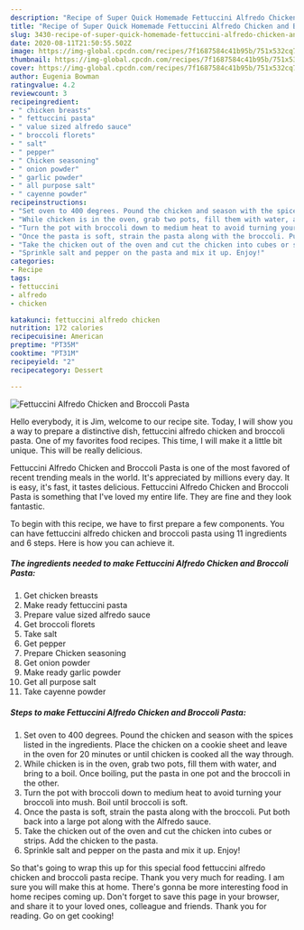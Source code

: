 ```yaml
---
description: "Recipe of Super Quick Homemade Fettuccini Alfredo Chicken and Broccoli Pasta"
title: "Recipe of Super Quick Homemade Fettuccini Alfredo Chicken and Broccoli Pasta"
slug: 3430-recipe-of-super-quick-homemade-fettuccini-alfredo-chicken-and-broccoli-pasta
date: 2020-08-11T21:50:55.502Z
image: https://img-global.cpcdn.com/recipes/7f1687584c41b95b/751x532cq70/fettuccini-alfredo-chicken-and-broccoli-pasta-recipe-main-photo.jpg
thumbnail: https://img-global.cpcdn.com/recipes/7f1687584c41b95b/751x532cq70/fettuccini-alfredo-chicken-and-broccoli-pasta-recipe-main-photo.jpg
cover: https://img-global.cpcdn.com/recipes/7f1687584c41b95b/751x532cq70/fettuccini-alfredo-chicken-and-broccoli-pasta-recipe-main-photo.jpg
author: Eugenia Bowman
ratingvalue: 4.2
reviewcount: 3
recipeingredient:
- " chicken breasts"
- " fettuccini pasta"
- " value sized alfredo sauce"
- " broccoli florets"
- " salt"
- " pepper"
- " Chicken seasoning"
- " onion powder"
- " garlic powder"
- " all purpose salt"
- " cayenne powder"
recipeinstructions:
- "Set oven to 400 degrees. Pound the chicken and season with the spices listed in the ingredients. Place the chicken on a cookie sheet and leave in the oven for 20 minutes or until chicken is cooked all the way through."
- "While chicken is in the oven, grab two pots, fill them with water, and bring to a boil. Once boiling, put the pasta in one pot and the broccoli in the other."
- "Turn the pot with broccoli down to medium heat to avoid turning your broccoli into mush. Boil until broccoli is soft."
- "Once the pasta is soft, strain the pasta along with the broccoli. Put both back into a large pot along with the Alfredo sauce."
- "Take the chicken out of the oven and cut the chicken into cubes or strips. Add the chicken to the pasta."
- "Sprinkle salt and pepper on the pasta and mix it up. Enjoy!"
categories:
- Recipe
tags:
- fettuccini
- alfredo
- chicken

katakunci: fettuccini alfredo chicken 
nutrition: 172 calories
recipecuisine: American
preptime: "PT35M"
cooktime: "PT31M"
recipeyield: "2"
recipecategory: Dessert

---
```



![Fettuccini Alfredo Chicken and Broccoli Pasta](https://img-global.cpcdn.com/recipes/7f1687584c41b95b/751x532cq70/fettuccini-alfredo-chicken-and-broccoli-pasta-recipe-main-photo.jpg)

Hello everybody, it is Jim, welcome to our recipe site. Today, I will show you a way to prepare a distinctive dish, fettuccini alfredo chicken and broccoli pasta. One of my favorites food recipes. This time, I will make it a little bit unique. This will be really delicious.



Fettuccini Alfredo Chicken and Broccoli Pasta is one of the most favored of recent trending meals in the world. It's appreciated by millions every day. It is easy, it's fast, it tastes delicious. Fettuccini Alfredo Chicken and Broccoli Pasta is something that I've loved my entire life. They are fine and they look fantastic.


To begin with this recipe, we have to first prepare a few components. You can have fettuccini alfredo chicken and broccoli pasta using 11 ingredients and 6 steps. Here is how you can achieve it.

<!--inarticleads1-->

##### The ingredients needed to make Fettuccini Alfredo Chicken and Broccoli Pasta:

1. Get  chicken breasts
1. Make ready  fettuccini pasta
1. Prepare  value sized alfredo sauce
1. Get  broccoli florets
1. Take  salt
1. Get  pepper
1. Prepare  Chicken seasoning
1. Get  onion powder
1. Make ready  garlic powder
1. Get  all purpose salt
1. Take  cayenne powder




<!--inarticleads2-->

##### Steps to make Fettuccini Alfredo Chicken and Broccoli Pasta:

1. Set oven to 400 degrees. Pound the chicken and season with the spices listed in the ingredients. Place the chicken on a cookie sheet and leave in the oven for 20 minutes or until chicken is cooked all the way through.
1. While chicken is in the oven, grab two pots, fill them with water, and bring to a boil. Once boiling, put the pasta in one pot and the broccoli in the other.
1. Turn the pot with broccoli down to medium heat to avoid turning your broccoli into mush. Boil until broccoli is soft.
1. Once the pasta is soft, strain the pasta along with the broccoli. Put both back into a large pot along with the Alfredo sauce.
1. Take the chicken out of the oven and cut the chicken into cubes or strips. Add the chicken to the pasta.
1. Sprinkle salt and pepper on the pasta and mix it up. Enjoy!




So that's going to wrap this up for this special food fettuccini alfredo chicken and broccoli pasta recipe. Thank you very much for reading. I am sure you will make this at home. There's gonna be more interesting food in home recipes coming up. Don't forget to save this page in your browser, and share it to your loved ones, colleague and friends. Thank you for reading. Go on get cooking!
